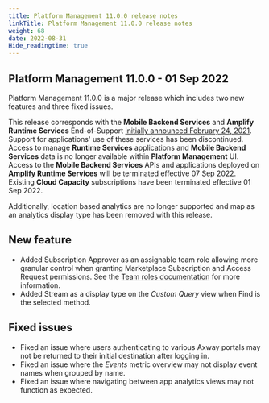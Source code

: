 ```yaml
---
title: Platform Management 11.0.0 release notes
linkTitle: Platform Management 11.0.0 release notes
weight: 68
date: 2022-08-31
Hide_readingtime: true
---
```


## Platform Management 11.0.0 - 01 Sep 2022

Platform Management 11.0.0 is a major release which includes two new features and three fixed issues.

This release corresponds with the **Mobile Backend Services** and **Amplify Runtime Services** End-of-Support [initially announced February 24, 2021](https://blog.axway.com/learning-center/software-development/api-development/prepare-your-apps-for-appcelerator-end-of-support#mobile-backend-services). Support for applications' use of these services has been discontinued. Access to manage **Runtime Services** applications and **Mobile Backend Services** data is no longer available within **Platform Management** UI. Access to the **Mobile Backend Services** APIs and applications deployed on **Amplify Runtime Services** will be terminated effective 07 Sep 2022. Existing **Cloud Capacity** subscriptions have been terminated effective 01 Sep 2022.

Additionally, location based analytics are no longer supported and map as an analytics display type has been removed with this release.

## New feature

* Added Subscription Approver as an assignable team role allowing more granular control when granting Marketplace Subscription and Access Request permissions. See the [Team roles documentation](https://docs.axway.com/bundle/platform-management/page/docs/management_guide/organizations/organization_roles_and_features/index.html#team-roles) for more information.
* Added Stream as a display type on the *Custom Query* view when Find is the selected method.

## Fixed issues

* Fixed an issue where users authenticating to various Axway portals may not be returned to their initial destination after logging in.
* Fixed an issue where the *Events* metric overview may not display event names when grouped by name.
* Fixed an issue where navigating between app analytics views may not function as expected.
